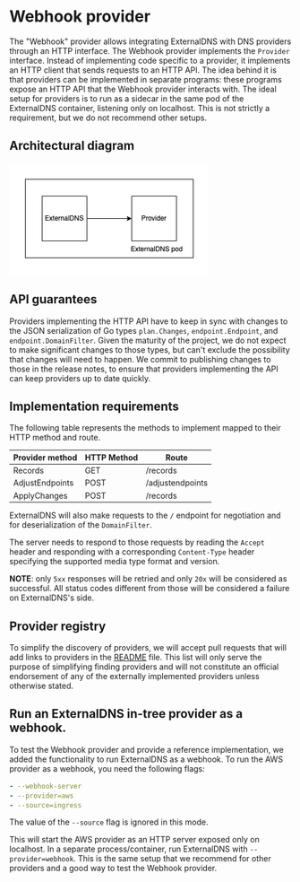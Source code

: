 # Webhook provider

The "Webhook" provider allows integrating ExternalDNS with DNS providers through an HTTP interface.
The Webhook provider implements the `Provider` interface. Instead of implementing code specific to a provider, it implements an HTTP client that sends requests to an HTTP API.
The idea behind it is that providers can be implemented in separate programs: these programs expose an HTTP API that the Webhook provider interacts with. The ideal setup for providers is to run as a sidecar in the same pod of the ExternalDNS container, listening only on localhost. This is not strictly a requirement, but we do not recommend other setups.

## Architectural diagram

![Webhook provider](../img/webhook-provider.png)

## API guarantees

Providers implementing the HTTP API have to keep in sync with changes to the JSON serialization of Go types `plan.Changes`, `endpoint.Endpoint`, and `endpoint.DomainFilter`. Given the maturity of the project, we do not expect to make significant changes to those types, but can't exclude the possibility that changes will need to happen. We commit to publishing changes to those in the release notes, to ensure that providers implementing the API can keep providers up to date quickly.

## Implementation requirements

The following table represents the methods to implement mapped to their HTTP method and route.

| Provider method | HTTP Method | Route |
| --- | --- | --- |
| Records | GET | /records |
| AdjustEndpoints | POST | /adjustendpoints |
| ApplyChanges | POST | /records |

ExternalDNS will also make requests to the `/` endpoint for negotiation and for deserialization of the `DomainFilter`.

The server needs to respond to those requests by reading the `Accept` header and responding with a corresponding `Content-Type` header specifying the supported media type format and version.

**NOTE**: only `5xx` responses will be retried and only `20x` will be considered as successful. All status codes different from those will be considered a failure on ExternalDNS's side.

## Provider registry

To simplify the discovery of providers, we will accept pull requests that will add links to providers in the [README](../../README.md) file. This list will only serve the purpose of simplifying finding providers and will not constitute an official endorsement of any of the externally implemented providers unless otherwise stated.

## Run an ExternalDNS in-tree provider as a webhook.

To test the Webhook provider and provide a reference implementation, we added the functionality to run ExternalDNS as a webhook. To run the AWS provider as a webhook, you need the following flags:

```yaml
- --webhook-server
- --provider=aws
- --source=ingress
```

The value of the `--source` flag is ignored in this mode.

This will start the AWS provider as an HTTP server exposed only on localhost.
In a separate process/container, run ExternalDNS with `--provider=webhook`.
This is the same setup that we recommend for other providers and a good way to test the Webhook provider.
